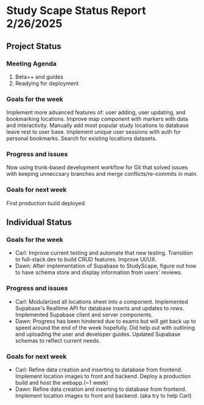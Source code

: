# Study Scape Status Report 2/26/2025

## Project Status

### Meeting Agenda
1. Beta++ and guides
2. Readying for deployment

### Goals for the week
Implement more advanced features of: user adding, user updating, and bookmarking locations. Improve map component with markers with data and interactivity. Manually add most popular study locations to database leave rest to user base. Implement unique user sessions with auth for personal bookmarks. Search for existing locations datasets.

### Progress and issues
Now using trunk-based development workflow for Git that solved issues with keeping unneccsary branches and merge conflicts/re-commits in main.

### Goals for next week
First production build deployed.

## Individual Status

### Goals for the week
- Carl: Improve current testing and automate that new testing. Transition to full-stack dev to build CRUD features. Improve UI/UX.
- Dawn: After implementation of Supabase to StudyScape, figure out how to have schema store and display information from users' reviews.


### Progress and issues
- Carl: Modularized all locations sheet into a component. Implemented Supabase's Realtime API for database inserts and updates to rows. Implemented Supabase client and server components.
- Dawn: Progress has been hindered due to exams but will get back up to speed around the end of the week hopefully. Did help out with outlining and uploading the user and developer guides. Updated Supabase schemas to reflect current needs.


### Goals for next week
- Carl: Refine data creation and inserting to database from frontend. Implement location images to front and backend. Deploy a production build and host the webapp.(~1 week)
- Dawn: Refine data creation and inserting to database from frontend. Implement location images to front and backend. (aka try to help Carl)
